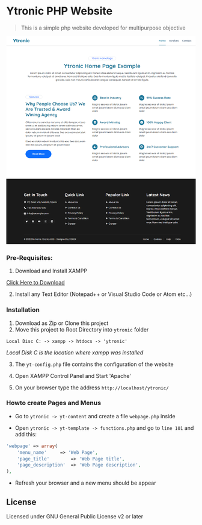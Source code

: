 # Ytronic PHP Website

> This is a simple php website developed for multipurpose objective

![Ytronic Preview](https://github.com/elyonox/ytronic-php-website/blob/main/screenshot.png)

### Pre-Requisites:

1. Download and Install XAMPP

[Click Here to Download](https://www.apachefriends.org/index.html)

2. Install any Text Editor (Notepad++ or Visual Studio Code or Atom etc...)

### Installation

1. Download as Zip or Clone this project
2. Move this project to Root Directory into `ytronic` folder
```
Local Disc C: -> xampp -> htdocs -> 'ytronic'
```
*Local Disk C is the location where xampp was installed*

3. The `yt-config.php` file contains the configuration of the website

4. Open XAMPP Control Panel and Start 'Apache'

5. On your browser type the address `http://localhost/ytronic/`

### Howto create Pages and Menus

- Go to `ytronic -> yt-content` and create a file `webpage.php` inside

- Open `ytronic -> yt-template -> functions.php` and go to `line 101` and add this:

```php
'webpage' => array(
	'menu_name'		=> 'Web Page',
	'page_title'		=> 'Web Page title',
	'page_description'	=> 'Web Page description',
),
```

- Refresh your browser and a new menu should be appear

License
-------

Licensed under GNU General Public License v2 or later
